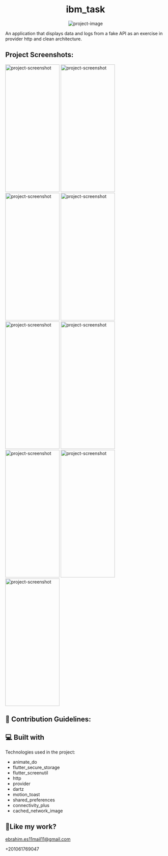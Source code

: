 <h1 align="center" id="title">ibm_task</h1>

<p align="center"><img src="https://upload.wikimedia.org/wikipedia/commons/thumb/5/51/IBM_logo.svg/800px-IBM_logo.svg.png" alt="project-image"></p>

<p id="description">An application that displays data and logs from a fake API as an exercise in provider http and clean architecture.</p>

<h2>Project Screenshots:</h2>

<img src="https://i.postimg.cc/mk8sNCwL/Screenshot-1726934535.png" alt="project-screenshot" width="170" height="400/">

<img src="https://i.postimg.cc/SKCb1wrt/Screenshot-1726934541.png" alt="project-screenshot" width="170" height="400/">

<img src="https://i.postimg.cc/8PY8p1X0/Screenshot-1726934579.png" alt="project-screenshot" width="170" height="400/">

<img src="https://i.postimg.cc/2SdxHGW7/Screenshot-1726934630.png" alt="project-screenshot" width="170" height="400/">

<img src="https://i.postimg.cc/6TJdc45P/Screenshot-1726934745.png" alt="project-screenshot" width="170" height="400/">

<img src="https://i.postimg.cc/Y0gXtHvJ/Screenshot-1726933744.png" alt="project-screenshot" width="170" height="400/">

<img src="https://i.postimg.cc/NfcDRZ9j/Screenshot-1726934662.png" alt="project-screenshot" width="170" height="400/">

<img src="https://i.postimg.cc/DwfcMscV/Screenshot-1726934151.png" alt="project-screenshot" width="170" height="400/">

<img src="https://i.postimg.cc/pTvrsQDz/erorr-network.jpg" alt="project-screenshot" width="170" height="400/">

<h2>🍰 Contribution Guidelines:</h2>

  
  
<h2>💻 Built with</h2>

Technologies used in the project:

*   animate\_do
*   flutter\_secure\_storage
*   flutter\_screenutil
*   http
*   provider
*   dartz
*   motion\_toast
*   shared\_preferences
*   connectivity\_plus
*   cached\_network\_image

<h2>💖Like my work?</h2>

ebrahim.es11mail11@gmail.com<p>+201061769047</p>
